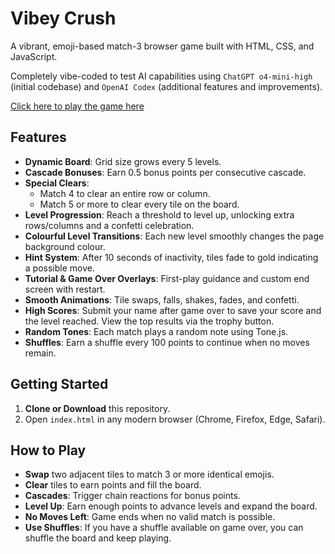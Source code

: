 # Vibey Crush

A vibrant, emoji-based match-3 browser game built with HTML, CSS, and JavaScript.

Completely vibe-coded to test AI capabilities using `ChatGPT o4-mini-high` (initial codebase) and `OpenAI Codex` (additional features and improvements).

[Click here to play the game here](https://github.com/mDisna/Vibey-Crush/deployments/github-pages)

## Features

- **Dynamic Board**: Grid size grows every 5 levels.
- **Cascade Bonuses**: Earn 0.5 bonus points per consecutive cascade.
- **Special Clears**:
  - Match 4 to clear an entire row or column.
  - Match 5 or more to clear every tile on the board.
- **Level Progression**: Reach a threshold to level up, unlocking extra rows/columns and a confetti celebration.
- **Colourful Level Transitions**: Each new level smoothly changes the page background colour.
- **Hint System**: After 10 seconds of inactivity, tiles fade to gold indicating a possible move.
- **Tutorial & Game Over Overlays**: First-play guidance and custom end screen with restart.
- **Smooth Animations**: Tile swaps, falls, shakes, fades, and confetti.
- **High Scores**: Submit your name after game over to save your score and the level reached. View the top results via the trophy button.
- **Random Tones**: Each match plays a random note using Tone.js.
- **Shuffles**: Earn a shuffle every 100 points to continue when no moves remain.

## Getting Started

1. **Clone or Download** this repository.
2. Open `index.html` in any modern browser (Chrome, Firefox, Edge, Safari).

## How to Play

- **Swap** two adjacent tiles to match 3 or more identical emojis.
- **Clear** tiles to earn points and fill the board.
- **Cascades**: Trigger chain reactions for bonus points.
- **Level Up**: Earn enough points to advance levels and expand the board.
- **No Moves Left**: Game ends when no valid match is possible.
- **Use Shuffles**: If you have a shuffle available on game over, you can shuffle the board and keep playing.
